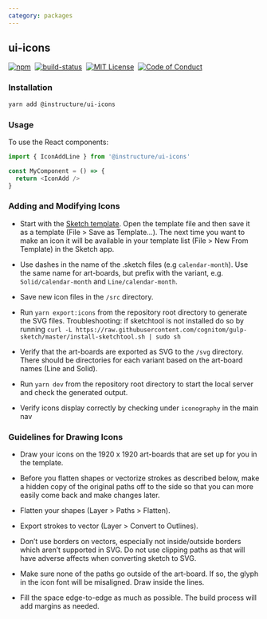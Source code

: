 ```yaml
---
category: packages
---
```


## ui-icons

[![npm][npm]][npm-url]&nbsp;
[![build-status][build-status]][build-status-url]&nbsp;
[![MIT License][license-badge]][LICENSE]&nbsp;
[![Code of Conduct][coc-badge]][coc]


### Installation

```sh
yarn add @instructure/ui-icons
```

### Usage

To use the React components:

```js
import { IconAddLine } from '@instructure/ui-icons'

const MyComponent = () => {
  return <IconAdd />
}
```


### Adding and Modifying Icons

- Start with the
  [Sketch template](https://github.com/instructure/instructure-ui/tree/master/packages/ui-icons/template.sketch).
  Open the template file and then save it as a template (File > Save as Template...).
  The next time you want to make an icon it will be available in your template list (File > New From Template) in the
  Sketch app.

- Use dashes in the name of the .sketch files (e.g `calendar-month`).
  Use the same name for art-boards, but prefix with the variant, e.g. `Solid/calendar-month` and `Line/calendar-month`.

- Save new icon files in the `/src` directory.

- Run `yarn export:icons` from the repository root directory to generate the SVG files. Troubleshooting: if sketchtool is not installed do so by running `curl -L https://raw.githubusercontent.com/cognitom/gulp-sketch/master/install-sketchtool.sh | sudo sh`

- Verify that the art-boards are exported as SVG to the `/svg` directory. There should be directories for each variant based on the art-board names (Line and Solid).

- Run `yarn dev` from the repository root directory to start the local server and check the generated output.

- Verify icons display correctly by checking under `iconography` in the main nav


### Guidelines for Drawing Icons

- Draw your icons on the 1920 x 1920 art-boards that are set up for you in the template.

- Before you flatten shapes or vectorize strokes as described below, make a hidden copy of the original paths off
  to the side so that you can more easily come back and make changes later.

- Flatten your shapes (Layer > Paths > Flatten).

- Export strokes to vector (Layer > Convert to Outlines).

- Don’t use borders on vectors, especially not inside/outside borders which aren’t supported in SVG. Do not use clipping paths as that will have adverse affects when converting sketch to SVG.

- Make sure none of the paths go outside of the art-board. If so, the glyph in the icon font will be misaligned.
  Draw inside the lines.

- Fill the space edge-to-edge as much as possible. The build process will add margins as needed.


[npm]: https://img.shields.io/npm/v/@instructure/ui-icons.svg
[npm-url]: https://npmjs.com/package/@instructure/ui-icons

[build-status]: https://travis-ci.org/instructure/instructure-ui.svg?branch=master
[build-status-url]: https://travis-ci.org/instructure/instructure-ui "Travis CI"

[license-badge]: https://img.shields.io/npm/l/instructure-ui.svg?style=flat-square
[license]: https://github.com/instructure/instructure-ui/blob/master/LICENSE

[coc-badge]: https://img.shields.io/badge/code%20of-conduct-ff69b4.svg?style=flat-square
[coc]: https://github.com/instructure/instructure-ui/blob/master/CODE_OF_CONDUCT.md
